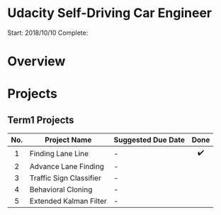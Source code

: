 # Udacity Self-Driving Car Engineer
Start: 2018/10/10
Complete: 

# Overview


# Projects
## Term1 Projects
| No.   | Project Name             | Suggested Due Date | Done              |
| :---: | ------------------------ | -----------------  |:-----------------:|
| 1     | Finding Lane Line        | -                  |:heavy_check_mark: |
| 2     | Advance Lane Finding     | -                  |                   |
| 3     | Traffic Sign Classifier  | -                  |                   |
| 4     | Behavioral Cloning       | -                  |                   |
| 5     | Extended Kalman Filter   | -                  |                   |

